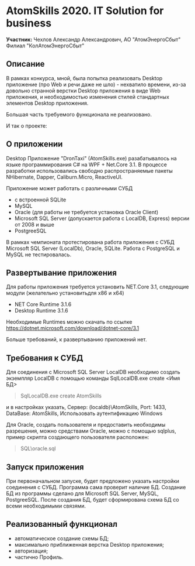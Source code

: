 # AtomSkills 2020. IT Solution for business

**Участник:** Чехлов Александр Александрович, АО "АтомЭнергоСбыт" Филиал "КолАтомЭнергоСбыт"

## Описание

В рамках конкурса, мной, была попытка реализовать Desktop приложение (про Web и речи даже не шло) - нехватило
 времени, из-за довольно странной верстки Desktop приложения в виде Web приложения, и необходимостью изменения
 стилей стандартных элементов Desktop приложения.

 Большая часть требуемого функционала не реализовано.

И так о проекте:

## О приложении

Desktop Приложение "DronTaxi" (AtomSkills.exe) разабатывалось на языке программирования C# на WPF + Net.Core 3.1.
В процессе разработки использовались свободно распространяемые пакеты NHibernate, Dapper, Caliburn.Micro, ReactiveUI.

Приложение может работать с различными СУБД

* с встроенной SQLite
* MySQL
* Oracle (для работы не требуется установка Oracle Client)
* Microsoft SQL Server (допускается работа с LocalDB, Express) версии от 2008 и выше
* PostgreeSQL

В рамках чемпионата протестирована работа приложения с СУБД Microsoft SQL Server (LocalDb), Oracle, SQLite.
Работа с PostgreSQL и MySQL не тестировалась.

## Развертывание приложения

Для работы приложения требуется установить NET.Core 3.1, следующие модули (желательно установитьдля x86 и x64)
* NET Core Runtime 3.1.6
* Desktop Runtime 3.1.6

Необходимые Runtimes можно скачать по ссылке https://dotnet.microsoft.com/download/dotnet-core/3.1

Больше требований, к развертыванию приложений нет.


## Требования к СУБД

Для соединения с Microsoft SQL Server LocalDB необходимо создать экземпляр LocalDB с помощью команды
SqlLocalDB.exe create <Имя БД>

   > SqlLocalDB.exe create AtomSkills

и в настройках указать, Сервер: (localdb)\AtomSkills, Port: 1433, DataBase: AtomSkills, Использовать аутентификацию Windows


Для Oracle, создать пользователя и предоставить необходимы разрешения, можно средствами Oracle, можно с помощью sqlplus, пример скрипта создающего пользователя расположен:

 > SQL\oracle.sql


## Запуск приложения

При первоначальном запуске, будет предложено указать настройки соединения с СУБД. Программа сама проверит наличие БД. Создание БД из программы сделано для Microsoft SQL Server, MySQL, PostgreeSQL.
После создания БД, будет сформирована схема БД со всеми необходимыми связями.

## Реализованный функционал

* автоматическое создание схемы БД;
* максимально приближенная верстка Desktop приложения;
* авторизация;
* частично Профиль.
